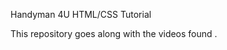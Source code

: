 Handyman 4U HTML/CSS Tutorial

This repository goes along with the videos found <enter link to youtube here>.
